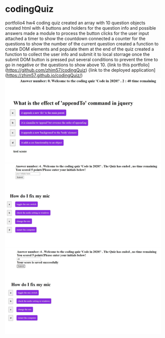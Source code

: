 # codingQuiz
portfolio4 hw4 coding quiz
created an   array with 10 question objects
created html with 4 buttons and holders for the question info
and possible answers
made a module to process the button clicks for the user input
attached a timer to show the countdown
connected a counter for the questions to show the number of the current question
created a function to create DOM elements and populate them at the end of the quiz
created a function to collect the user info and submit it to local storrage once the submit DOM button is pressed
put several conditions to prevent the time to go in negative or the questions to show above 10.
{link to this portfolio](https://github.com/zhim57/codingQuiz)
{link to the deployed application](https://zhim57.github.io/codingQuiz/)
![screenshot1](./assets/images/cQuiz1.JPG)
![screenshot2](./assets/images/cQuiz2.JPG)
![screenshot3](./assets/images/cQuiz3.JPG)
